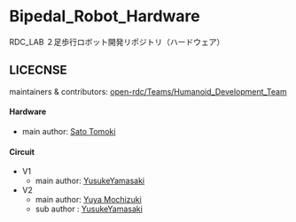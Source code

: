 # Bipedal_Robot_Hardware

RDC_LAB ２足歩行ロボット開発リポジトリ（ハードウェア）


## LICECNSE

maintainers & contributors: [open-rdc/Teams/Humanoid_Development_Team](https://github.com/orgs/open-rdc/teams/humanoid_development_team)

#### Hardware
- main author: [Sato Tomoki](https://github.com/tomoki057)

#### Circuit
- V1
  - main author: [YusukeYamasaki](https://github.com/Yusuke-Yamasaki-555)
- V2
  - main author: [Yuya Mochizuki](https://github.com/Mochizuki12)
  - sub author : [YusukeYamasaki](https://github.com/Yusuke-Yamasaki-555)
